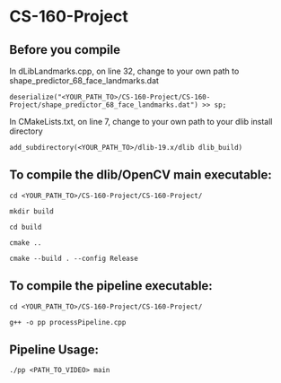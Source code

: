 # CS-160-Project

## Before you compile ##

In dLibLandmarks.cpp, on line 32, change to your own path to shape_predictor_68_face_landmarks.dat

`deserialize("<YOUR_PATH_TO>/CS-160-Project/CS-160-Project/shape_predictor_68_face_landmarks.dat") >> sp;`

In CMakeLists.txt, on line 7, change to your own path to your dlib install directory

`add_subdirectory(<YOUR_PATH_TO>/dlib-19.x/dlib dlib_build)`

## To compile the dlib/OpenCV main executable:

```
cd <YOUR_PATH_TO>/CS-160-Project/CS-160-Project/

mkdir build

cd build

cmake ..

cmake --build . --config Release
```
## To compile the pipeline executable:
```
cd <YOUR_PATH_TO>/CS-160-Project/CS-160-Project/

g++ -o pp processPipeline.cpp
```
## Pipeline Usage:
```
./pp <PATH_TO_VIDEO> main
```
